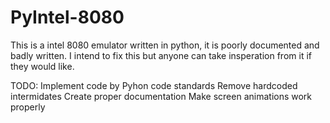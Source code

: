 # PyIntel-8080
This is a intel 8080 emulator written in python, it is poorly documented and badly written. I intend to fix this but anyone can take insperation from it if they would like.

TODO:
Implement code by Pyhon code standards
Remove hardcoded intermidates
Create proper documentation
Make screen animations work properly
